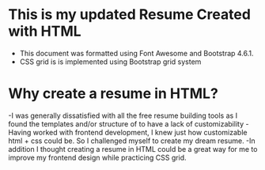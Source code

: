 # This is my updated Resume Created with HTML 
 - This document was formatted using Font Awesome and Bootstrap 4.6.1.
 - CSS grid is is implemented using Bootstrap grid system

# Why create a resume in HTML? 
-I was generally dissatisfied with all the free resume building tools as I found the templates and/or structure of to have a lack of customizability
-Having worked with frontend development, I knew just how customizable html + css could be. So I challenged myself to create my dream resume. 
-In addition I thought creating a resume in HTML could be a great way for me to improve my frontend design while practicing CSS grid. 